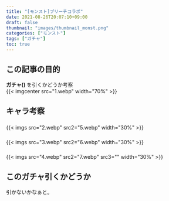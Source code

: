 ```yaml
---
title: "[モンスト]ブリーチコラボ"
date: 2021-08-26T20:07:10+09:00
draft: false
thumbnail: "images/thumbnail_monst.png"
categories: ["モンスト"]
tags: ["ガチャ"]
toc: true
---
```


<!-- ステータスバーだけ消す フォルダに入れて$monst -->
## この記事の目的
**ガチャ()**
を引くかどうか考察  
{{< imgcenter src="1.webp" width="70%" >}}
  

## キャラ考察
### 
{{< imgs src="2.webp" src2="5.webp" width="30%" >}}  

  

### 
{{< imgs src="3.webp" src2="6.webp" width="30%" >}}  

  

### 
{{< imgs src="4.webp" src2="7.webp" src3="" width="30%" >}}  

  

## このガチャ引くかどうか
引かないかなぁと。  
  
